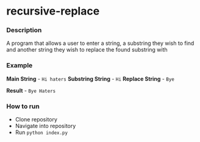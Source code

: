 # recursive-replace

### Description

A program that allows a user to enter a string, a substring they wish to find and another string they wish to replace the found substring with

### Example

**Main String** - `Hi haters`
**Substring String** - `Hi`
**Replace String** - `Bye`

**Result** - `Bye Haters`

### How to run

- Clone repository
- Navigate into repository
- Run `python index.py`
